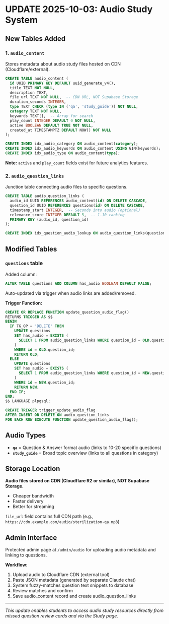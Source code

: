 # UPDATE 2025-10-03: Audio Study System


## New Tables Added

### 1. `audio_content`
Stores metadata about audio study files hosted on CDN (Cloudflare/external).

```sql
CREATE TABLE audio_content (
  id UUID PRIMARY KEY DEFAULT uuid_generate_v4(),
  title TEXT NOT NULL,
  description TEXT,
  file_url TEXT NOT NULL,  -- CDN URL, NOT Supabase Storage
  duration_seconds INTEGER,
  type TEXT CHECK (type IN ('qa', 'study_guide')) NOT NULL,
  category TEXT NOT NULL,
  keywords TEXT[],  -- Array for search
  play_count INTEGER DEFAULT 0 NOT NULL,
  active BOOLEAN DEFAULT TRUE NOT NULL,
  created_at TIMESTAMPTZ DEFAULT NOW() NOT NULL
);

CREATE INDEX idx_audio_category ON audio_content(category);
CREATE INDEX idx_audio_keywords ON audio_content USING GIN(keywords);
CREATE INDEX idx_audio_type ON audio_content(type);
```

**Note:** `active` and `play_count` fields exist for future analytics features.

### 2. `audio_question_links`
Junction table connecting audio files to specific questions.

```sql
CREATE TABLE audio_question_links (
  audio_id UUID REFERENCES audio_content(id) ON DELETE CASCADE,
  question_id UUID REFERENCES questions(id) ON DELETE CASCADE,
  timestamp_start INTEGER,  -- Seconds into audio (optional)
  relevance_score INTEGER DEFAULT 5,  -- 1-10 ranking
  PRIMARY KEY (audio_id, question_id)
);

CREATE INDEX idx_question_audio_lookup ON audio_question_links(question_id);
```

## Modified Tables

### `questions` table
Added column:
```sql
ALTER TABLE questions ADD COLUMN has_audio BOOLEAN DEFAULT FALSE;
```

Auto-updated via trigger when audio links are added/removed.

**Trigger Function:**
```sql
CREATE OR REPLACE FUNCTION update_question_audio_flag()
RETURNS TRIGGER AS $$
BEGIN
  IF TG_OP = 'DELETE' THEN
    UPDATE questions 
    SET has_audio = EXISTS (
      SELECT 1 FROM audio_question_links WHERE question_id = OLD.question_id
    )
    WHERE id = OLD.question_id;
    RETURN OLD;
  ELSE
    UPDATE questions 
    SET has_audio = EXISTS (
      SELECT 1 FROM audio_question_links WHERE question_id = NEW.question_id
    )
    WHERE id = NEW.question_id;
    RETURN NEW;
  END IF;
END;
$$ LANGUAGE plpgsql;

CREATE TRIGGER trigger_update_audio_flag
AFTER INSERT OR DELETE ON audio_question_links
FOR EACH ROW EXECUTE FUNCTION update_question_audio_flag();
```

## Audio Types

- **`qa`** = Question & Answer format audio (links to 10-20 specific questions)
- **`study_guide`** = Broad topic overview (links to all questions in category)

## Storage Location

**Audio files stored on CDN (Cloudflare R2 or similar), NOT Supabase Storage.**
- Cheaper bandwidth
- Faster delivery
- Better for streaming

`file_url` field contains full CDN path (e.g., `https://cdn.example.com/audio/sterilization-qa.mp3`)

## Admin Interface

Protected admin page at `/admin/audio` for uploading audio metadata and linking to questions.

**Workflow:**
1. Upload audio to Cloudflare CDN (external tool)
2. Paste JSON metadata (generated by separate Claude chat)
3. System fuzzy-matches question text snippets to database
4. Review matches and confirm
5. Save audio_content record and create audio_question_links

---

*This update enables students to access audio study resources directly from missed question review cards and via the Study page.*